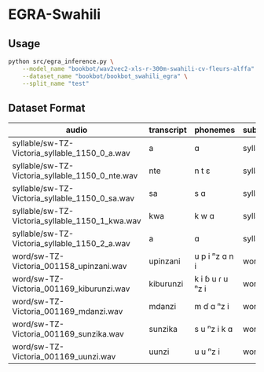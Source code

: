 # EGRA-Swahili

## Usage

```sh
python src/egra_inference.py \
    --model_name "bookbot/wav2vec2-xls-r-300m-swahili-cv-fleurs-alffa" \
    --dataset_name "bookbot/bookbot_swahili_egra" \
    --split_name "test"
```

## Dataset Format

| audio                                           | transcript | phonemes         | subtask  |
| ----------------------------------------------- | ---------- | ---------------- | -------- |
| syllable/sw-TZ-Victoria_syllable_1150_0_a.wav   | a          | ɑ                | syllable |
| syllable/sw-TZ-Victoria_syllable_1150_0_nte.wav | nte        | n t ɛ            | syllable |
| syllable/sw-TZ-Victoria_syllable_1150_0_sa.wav  | sa         | s ɑ              | syllable |
| syllable/sw-TZ-Victoria_syllable_1150_1_kwa.wav | kwa        | k w ɑ            | syllable |
| syllable/sw-TZ-Victoria_syllable_1150_2_a.wav   | a          | ɑ                | syllable |
| word/sw-TZ-Victoria_001158_upinzani.wav         | upinzani   | u p i ⁿz ɑ n i   | word     |
| word/sw-TZ-Victoria_001169_kiburunzi.wav        | kiburunzi  | k i ɓ u ɾ u ⁿz i | word     |
| word/sw-TZ-Victoria_001169_mdanzi.wav           | mdanzi     | m ɗ ɑ ⁿz i       | word     |
| word/sw-TZ-Victoria_001169_sunzika.wav          | sunzika    | s u ⁿz i k ɑ     | word     |
| word/sw-TZ-Victoria_001169_uunzi.wav            | uunzi      | u u ⁿz i         | word     |